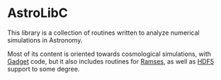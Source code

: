 # AstroLibC

This library is a collection of routines written to analyze numerical simulations in Astronomy.

Most of its content is oriented towards cosmological simulations, with [Gadget][Gadget website] code,
but it also includes routines for [Ramses][Ramses website], as well as [HDF5][HDF5 website] support to some degree.


[Gadget website]: http://wwwmpa.mpa-garching.mpg.de/gadget/
[Ramses website]: http://www.ics.uzh.ch/~teyssier/ramses/RAMSES.html
[HDF5 website]:   https://www.hdfgroup.org/




<!-- This is a comment


\*This text will be italic\*       *This text will be italic*
\_This text will also be italic\_  _This text will also be italic_

**This text will be bold**
__This text will also be bold__

*You can **combine** them*

Quotes
> This is a quote.

:email: rodrigo.canas@icrar.org


This code is now on GitHub!

```javascript
function test() {
 console.log("look ma’, no spaces");
}
```

```sh
$ cd aaa
$ lalala install -d
$ algo app
```



- [x] this is a complete item
- [ ] this is an incomplete item
- [x] @mentions, #refs, [links](),
**formatting**, and <del>tags</del>
supported
- [x] list syntax required (any
unordered or ordered list
supported)


First Header | Second Header
------------ | -------------
Content cell 1 | Content cell 2
Content column 1 | Content column 2


!<--## Getting Started

These instructions will get you a copy of the project up and running on your local machine for development and testing purposes. See deployment for notes on how to deploy the project on a live system.

### Prerequisites

What things you need to install the software and how to install them

```
Give examples
```

### Installing

A step by step series of examples that tell you have to get a development env running

Say what the step will be

```
Give the example
```

And repeat

```
until finished
```

End with an example of getting some data out of the system or using it for a little demo

## Running the tests

Explain how to run the automated tests for this system

### Break down into end to end tests

Explain what these tests test and why

```
Give an example
```

### And coding style tests

Explain what these tests test and why

```
Give an example
```

## Deployment

Add additional notes about how to deploy this on a live system

## Built With

* [Dropwizard](http://www.dropwizard.io/1.0.2/docs/) - The web framework used
* [Maven](https://maven.apache.org/) - Dependency Management
* [ROME](https://rometools.github.io/rome/) - Used to generate RSS Feeds

## Contributing

Please read [CONTRIBUTING.md](https://gist.github.com/PurpleBooth/b24679402957c63ec426) for details on our code of conduct, and the process for submitting pull requests to us.

## Versioning

We use [SemVer](http://semver.org/) for versioning. For the versions available, see the [tags on this repository](https://github.com/your/project/tags).

## Authors

* **Billie Thompson** - *Initial work* - [PurpleBooth](https://github.com/PurpleBooth)

See also the list of [contributors](https://github.com/your/project/contributors) who participated in this project.

## License

This project is licensed under the MIT License - see the [LICENSE.md](LICENSE.md) file for details

## Acknowledgments

* Hat tip to anyone who's code was used
* Inspiration
* etc
-->

